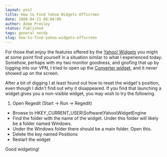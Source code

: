 ```yaml
---
layout: post
title: How to Find Yahoo Widgets Offscreen
date: 2008-04-21 08:04:00
author: Adam Presley
status: Published
tags: general nerdy
slug: how-to-find-yahoo-widgets-offscreen
---
```


For those that enjoy the features offered by the [Yahoo! Widgets](http://widgets.yahoo.com) you
might at some point find yourself in a situation similar to what I
experienced today. Somehow, perhaps with my two monitor goodness, and
goofing that up by logging into our VPN, I tried to open up the
[Converter widget](http://widgets.yahoo.com/widgets/widget-converter), and it never showed up on the screen.  
  
After a bit of digging I at least found out how to reset the widget's
position, even though I didn't find out why it disappeared. If you find
that launching a widget gives you a non-visible widget, you may wish to
try the following.  

1. Open Regedit (Start -> Run -> Regedit)
* Browse to HKEY_CURRENT_USER\Software\Yahoo\WidgetEngine
* Find the folder with the name of the widget. Under this folder will likely be a folder named Windows.
* Under the Windows folder there should be a main folder. Open this.
* Delete the key named Positions
* Restart the widget

Good widgeting!
